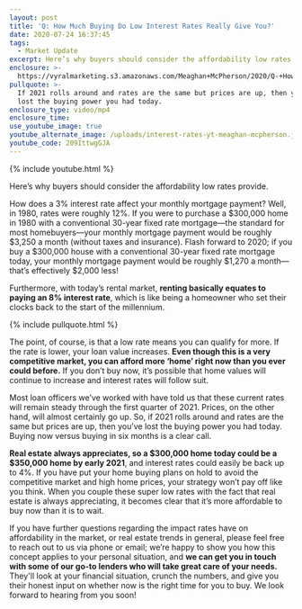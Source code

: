 ```yaml
---
layout: post
title: 'Q: How Much Buying Do Low Interest Rates Really Give You?'
date: 2020-07-24 16:37:45
tags:
  - Market Update
excerpt: Here’s why buyers should consider the affordability low rates provide.
enclosure: >-
  https://vyralmarketing.s3.amazonaws.com/Meaghan+McPherson/2020/Q-+How+Much+Buying+Do+Low+Interest+Rates+Really+Give+You_.mp4
pullquote: >-
  If 2021 rolls around and rates are the same but prices are up, then you’ve
  lost the buying power you had today.
enclosure_type: video/mp4
enclosure_time:
use_youtube_image: true
youtube_alternate_image: /uploads/interest-rates-yt-meaghan-mcpherson.jpg
youtube_code: 209IttwgGJA
---
```


{% include youtube.html %}

Here’s why buyers should consider the affordability low rates provide.

How does a 3% interest rate affect your monthly mortgage payment? Well, in 1980, rates were roughly 12%. If you were to purchase a $300,000 home in 1980 with a conventional 30-year fixed rate mortgage—the standard for most homebuyers—your monthly mortgage payment would be roughly $3,250 a month (without taxes and insurance). Flash forward to 2020; if you buy a $300,000 house with a conventional 30-year fixed rate mortgage today, your monthly mortgage payment would be roughly $1,270 a month—that’s effectively $2,000 less\!&nbsp;&nbsp;

Furthermore, with today’s rental market, **renting basically equates to paying an 8% interest rate**, which is like being a homeowner who set their clocks back to the start of the millennium.&nbsp;

{% include pullquote.html %}

The point, of course, is that a low rate means you can qualify for more. If the rate is lower, your loan value increases. **Even though this is a very competitive market, you can afford more ‘home’ right now than you ever could before.** If you don’t buy now, it’s possible that home values will continue to increase and interest rates will follow suit.&nbsp;

Most loan officers we’ve worked with have told us that these current rates will remain steady through the first quarter of 2021. Prices, on the other hand, will almost certainly go up. So, if 2021 rolls around and rates are the same but prices are up, then you’ve lost the buying power you had today. Buying now versus buying in six months is a clear call.&nbsp;

**Real estate always appreciates, so a $300,000 home today could be a $350,000 home by early 2021**, and interest rates could easily be back up to 4%. If you have put your home buying plans on hold to avoid the competitive market and high home prices, your strategy won’t pay off like you think. When you couple these super low rates with the fact that real estate is always appreciating, it becomes clear that it’s more affordable to buy now than it is to wait.&nbsp;

If you have further questions regarding the impact rates have on affordability in the market, or real estate trends in general, please feel free to reach out to us via phone or email; we’re happy to show you how this concept applies to your personal situation, and **we can get you in touch with some of our go-to lenders who will take great care of your needs.** They'll look at your financial situation, crunch the numbers, and give you their honest input on whether now is the right time for you to buy. We look forward to hearing from you soon\!
